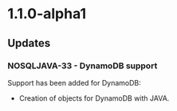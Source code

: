 # 1.1.0-alpha1

## Updates

### NOSQLJAVA-33 - DynamoDB support

Support has been added for DynamoDB:
- Creation of objects for DynamoDB with JAVA.

